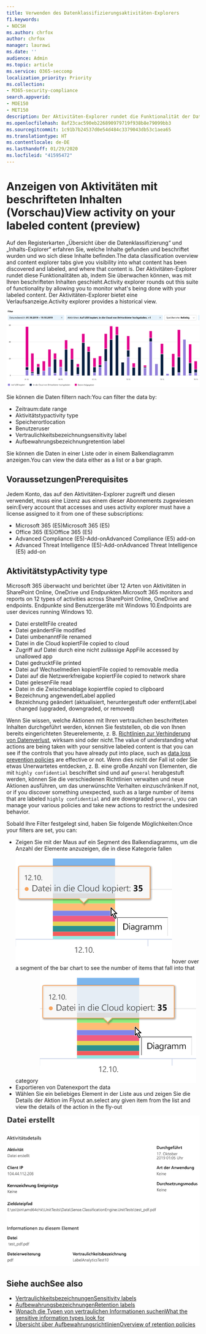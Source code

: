 ```yaml
---
title: Verwenden des Datenklassifizierungsaktivitäten-Explorers
f1.keywords:
- NOCSH
ms.author: chrfox
author: chrfox
manager: laurawi
ms.date: ''
audience: Admin
ms.topic: article
ms.service: O365-seccomp
localization_priority: Priority
ms.collection:
- M365-security-compliance
search.appverid:
- MOE150
- MET150
description: Der Aktivitäten-Explorer rundet die Funktionalität der Datenklassifizierungsfunktion ab, indem Sie die Aktionen, die Benutzer mit Ihren beschrifteten Inhalten durchführen, anzeigen und filtern können.
ms.openlocfilehash: 8af23cac590eb226890979719f938b8e79099bb3
ms.sourcegitcommit: 1c91b7b24537d0e54d484c3379043db53c1aea65
ms.translationtype: HT
ms.contentlocale: de-DE
ms.lasthandoff: 01/29/2020
ms.locfileid: "41595472"
---
```

# <a name="view-activity-on-your-labeled-content-preview"></a><span data-ttu-id="f4aa8-103">Anzeigen von Aktivitäten mit beschrifteten Inhalten (Vorschau)</span><span class="sxs-lookup"><span data-stu-id="f4aa8-103">View activity on your labeled content (preview)</span></span>

<span data-ttu-id="f4aa8-104">Auf den Registerkarten „Übersicht über die Datenklassifizierung“ und „Inhalts-Explorer“ erfahren Sie, welche Inhalte gefunden und beschriftet wurden und wo sich diese Inhalte befinden.</span><span class="sxs-lookup"><span data-stu-id="f4aa8-104">The data classification overview and content explorer tabs give you visibility into what content has been discovered and labeled, and where that content is.</span></span> <span data-ttu-id="f4aa8-105">Der Aktivitäten-Explorer rundet diese Funktionalitäten ab, indem Sie überwachen können, was mit Ihren beschrifteten Inhalten geschieht.</span><span class="sxs-lookup"><span data-stu-id="f4aa8-105">Activity explorer rounds out this suite of functionality by allowing you to monitor what's being done with your labeled content.</span></span> <span data-ttu-id="f4aa8-106">Der Aktivitäten-Explorer bietet eine Verlaufsanzeige.</span><span class="sxs-lookup"><span data-stu-id="f4aa8-106">Activity explorer provides a historical view.</span></span>

![Platzhalter für den Screenshot „Übersicht über den Aktivitäten-Explorer“](media/data-classification-activity-explorer-1.png)

<span data-ttu-id="f4aa8-108">Sie können die Daten filtern nach:</span><span class="sxs-lookup"><span data-stu-id="f4aa8-108">You can filter the data by:</span></span>

- <span data-ttu-id="f4aa8-109">Zeitraum:</span><span class="sxs-lookup"><span data-stu-id="f4aa8-109">date range</span></span>
- <span data-ttu-id="f4aa8-110">Aktivitätstyp</span><span class="sxs-lookup"><span data-stu-id="f4aa8-110">activity type</span></span>
- <span data-ttu-id="f4aa8-111">Speicherort</span><span class="sxs-lookup"><span data-stu-id="f4aa8-111">location</span></span>
- <span data-ttu-id="f4aa8-112">Benutzer</span><span class="sxs-lookup"><span data-stu-id="f4aa8-112">user</span></span>
- <span data-ttu-id="f4aa8-113">Vertraulichkeitsbezeichnung</span><span class="sxs-lookup"><span data-stu-id="f4aa8-113">sensitivity label</span></span>
- <span data-ttu-id="f4aa8-114">Aufbewahrungsbezeichnung</span><span class="sxs-lookup"><span data-stu-id="f4aa8-114">retention label</span></span>


<span data-ttu-id="f4aa8-115">Sie können die Daten in einer Liste oder in einem Balkendiagramm anzeigen.</span><span class="sxs-lookup"><span data-stu-id="f4aa8-115">You can view the data either as a list or a bar graph.</span></span>

## <a name="prerequisites"></a><span data-ttu-id="f4aa8-116">Voraussetzungen</span><span class="sxs-lookup"><span data-stu-id="f4aa8-116">Prerequisites</span></span>

<span data-ttu-id="f4aa8-117">Jedem Konto, das auf den Aktivitäten-Explorer zugreift und diesen verwendet, muss eine Lizenz aus einem dieser Abonnements zugewiesen sein:</span><span class="sxs-lookup"><span data-stu-id="f4aa8-117">Every account that accesses and uses activity explorer must have a license assigned to it from one of these subscriptions:</span></span>

- <span data-ttu-id="f4aa8-118">Microsoft 365 (E5)</span><span class="sxs-lookup"><span data-stu-id="f4aa8-118">Microsoft 365 (E5)</span></span>
- <span data-ttu-id="f4aa8-119">Office 365 (E5)</span><span class="sxs-lookup"><span data-stu-id="f4aa8-119">Office 365 (E5)</span></span>
- <span data-ttu-id="f4aa8-120">Advanced Compliance (E5)-Add-on</span><span class="sxs-lookup"><span data-stu-id="f4aa8-120">Advanced Compliance (E5) add-on</span></span>
- <span data-ttu-id="f4aa8-121">Advanced Threat Intelligence (E5)-Add-on</span><span class="sxs-lookup"><span data-stu-id="f4aa8-121">Advanced Threat Intelligence (E5) add-on</span></span>

## <a name="activity-type"></a><span data-ttu-id="f4aa8-122">Aktivitätstyp</span><span class="sxs-lookup"><span data-stu-id="f4aa8-122">Activity type</span></span>

<span data-ttu-id="f4aa8-123">Microsoft 365 überwacht und berichtet über 12 Arten von Aktivitäten in SharePoint Online, OneDrive und Endpunkten.</span><span class="sxs-lookup"><span data-stu-id="f4aa8-123">Microsoft 365 monitors and reports on 12 types of activities across SharePoint Online, OneDrive and endpoints.</span></span> <span data-ttu-id="f4aa8-124">Endpunkte sind Benutzergeräte mit Windows 10.</span><span class="sxs-lookup"><span data-stu-id="f4aa8-124">Endpoints are user devices running Windows 10.</span></span>

- <span data-ttu-id="f4aa8-125">Datei erstellt</span><span class="sxs-lookup"><span data-stu-id="f4aa8-125">File created</span></span>
- <span data-ttu-id="f4aa8-126">Datei geändert</span><span class="sxs-lookup"><span data-stu-id="f4aa8-126">File modified</span></span>
- <span data-ttu-id="f4aa8-127">Datei umbenannt</span><span class="sxs-lookup"><span data-stu-id="f4aa8-127">File renamed</span></span>
- <span data-ttu-id="f4aa8-128">Datei in die Cloud kopiert</span><span class="sxs-lookup"><span data-stu-id="f4aa8-128">File copied to cloud</span></span>
- <span data-ttu-id="f4aa8-129">Zugriff auf Datei durch eine nicht zulässige App</span><span class="sxs-lookup"><span data-stu-id="f4aa8-129">File accessed by unallowed app</span></span>
- <span data-ttu-id="f4aa8-130">Datei gedruckt</span><span class="sxs-lookup"><span data-stu-id="f4aa8-130">File printed</span></span>
- <span data-ttu-id="f4aa8-131">Datei auf Wechselmedien kopiert</span><span class="sxs-lookup"><span data-stu-id="f4aa8-131">File copied to removable media</span></span>
- <span data-ttu-id="f4aa8-132">Datei auf die Netzwerkfreigabe kopiert</span><span class="sxs-lookup"><span data-stu-id="f4aa8-132">File copied to network share</span></span>
- <span data-ttu-id="f4aa8-133">Datei gelesen</span><span class="sxs-lookup"><span data-stu-id="f4aa8-133">File read</span></span>
- <span data-ttu-id="f4aa8-134">Datei in die Zwischenablage kopiert</span><span class="sxs-lookup"><span data-stu-id="f4aa8-134">file copied to clipboard</span></span>
- <span data-ttu-id="f4aa8-135">Bezeichnung angewendet</span><span class="sxs-lookup"><span data-stu-id="f4aa8-135">Label applied</span></span>
- <span data-ttu-id="f4aa8-136">Bezeichnung geändert (aktualisiert, heruntergestuft oder entfernt)</span><span class="sxs-lookup"><span data-stu-id="f4aa8-136">Label changed (upgraded, downgraded, or removed)</span></span>

<span data-ttu-id="f4aa8-137">Wenn Sie wissen, welche Aktionen mit Ihren vertraulichen beschrifteten Inhalten durchgeführt werden, können Sie feststellen, ob die von Ihnen bereits eingerichteten Steuerelemente, z. B. [Richtlinien zur Verhinderung von Datenverlust](data-loss-prevention-policies.md), wirksam sind oder nicht.</span><span class="sxs-lookup"><span data-stu-id="f4aa8-137">The value of understanding what actions are being taken with your sensitive labeled content is that you can see if the controls that you have already put into place, such as [data loss prevention policies](data-loss-prevention-policies.md) are effective or not.</span></span> <span data-ttu-id="f4aa8-138">Wenn dies nicht der Fall ist oder Sie etwas Unerwartetes entdecken, z. B. eine große Anzahl von Elementen, die mit `highly confidential` beschriftet sind und auf `general` herabgestuft werden, können Sie die verschiedenen Richtlinien verwalten und neue Aktionen ausführen, um das unerwünschte Verhalten einzuschränken.</span><span class="sxs-lookup"><span data-stu-id="f4aa8-138">If not, or if you discover something unexpected, such as a large number of items that are labeled `highly confidential` and are downgraded `general`, you can manage your various policies and take new actions to restrict the undesired behavior.</span></span>

<span data-ttu-id="f4aa8-139">Sobald Ihre Filter festgelegt sind, haben Sie folgende Möglichkeiten:</span><span class="sxs-lookup"><span data-stu-id="f4aa8-139">Once your filters are set, you can:</span></span>

- <span data-ttu-id="f4aa8-140">Zeigen Sie mit der Maus auf ein Segment des Balkendiagramms, um die Anzahl der Elemente anzuzeigen, die in diese Kategorie fallen ![Mauszeiger Aktivitäten-Explorer](media/data-classification-activity-explorer-hover-over-2.png)</span><span class="sxs-lookup"><span data-stu-id="f4aa8-140">hover over a segment of the bar chart to see the number of items that fall into that category ![activity explorer hover over](media/data-classification-activity-explorer-hover-over-2.png)</span></span>
- <span data-ttu-id="f4aa8-141">Exportieren von Daten</span><span class="sxs-lookup"><span data-stu-id="f4aa8-141">export the data</span></span>
- <span data-ttu-id="f4aa8-142">Wählen Sie ein beliebiges Element in der Liste aus und zeigen Sie die Details der Aktion im Flyout an.</span><span class="sxs-lookup"><span data-stu-id="f4aa8-142">select any given item from the list and view the details of the action in the fly-out</span></span>

![Flyout für Details des Aktivitäten-Explorers](media/data-classification-activity-explorer-fly-out-3.png)

## <a name="see-also"></a><span data-ttu-id="f4aa8-144">Siehe auch</span><span class="sxs-lookup"><span data-stu-id="f4aa8-144">See also</span></span>
- [<span data-ttu-id="f4aa8-145">Vertraulichkeitsbezeichnungen</span><span class="sxs-lookup"><span data-stu-id="f4aa8-145">Sensitivity labels</span></span>](sensitivity-labels.md)
- [<span data-ttu-id="f4aa8-146">Aufbewahrungsbezeichnungen</span><span class="sxs-lookup"><span data-stu-id="f4aa8-146">Retention labels</span></span>](labels.md)
- [<span data-ttu-id="f4aa8-147">Wonach die Typen von vertraulichen Informationen suchen</span><span class="sxs-lookup"><span data-stu-id="f4aa8-147">What the sensitive information types look for</span></span>](what-the-sensitive-information-types-look-for.md)
- [<span data-ttu-id="f4aa8-148">Übersicht über Aufbewahrungsrichtlinien</span><span class="sxs-lookup"><span data-stu-id="f4aa8-148">Overview of retention policies</span></span>](retention-policies.md)
